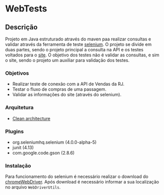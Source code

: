 ﻿# WebTests

## Descrição
Projeto em Java estruturado através do maven paa realizar consultas e validar através da ferramenta de teste [selenium](https://www.alura.com.br/conteudo/selenium). 
O projeto se divide em duas partes, sendo o projeto principal a consulta na API e os testes voltados para o [site](https://app.embarca.ai/).
O objetivo dos testes não é validar as consultas, e sim o site, sendo o projeto um auxiliar para validação dos testes.  

### Objetivos 

- Realizar teste de conexão com a API de  Vendas da RJ.
- Testar o fluxo de compras de uma passagem. 
- Validar as informações do site (através do selenium).

### Arquitetura 

- [Clean architecture](https://blog.cleancoder.com/uncle-bob/2012/08/13/the-clean-architecture.html) 

### Plugins 

- org.seleniumhq.selenium (4.0.0-alpha-5)
- junit (4.13)
- com.google.code.gson (2.8.6)

### Instalação
Para funcionamento do selenium é necessário realizar o download do [chromeWebDriver](https://chromedriver.chromium.org/downloads). 
Após download é necessário informar a sua localização no arquivo ```WebDriverUtils```.


